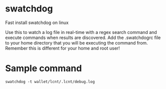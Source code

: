 # swatchdog
Fast install swatchdog on linux 

Use this to watch a log file in real-time with a regex search command and execute commands when results are discovered.  Add the .swatchdogrc file to your home directory that you will be executing the command from. Remember this is different for your home and root user!

# Sample command
```swatchdog -t wallet/lcnt/.lcnt/debug.log```
